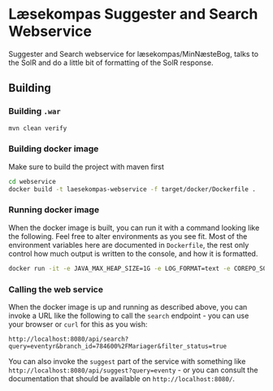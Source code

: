# Læsekompas Suggester and Search Webservice

Suggester and Search webservice for læsekompas/MinNæsteBog, talks to the SolR and do a little bit of formatting of the SolR response.

## Building

### Building `.war`

```bash
mvn clean verify
```

### Building docker image

Make sure to build the project with maven first

```bash
cd webservice
docker build -t laesekompas-webservice -f target/docker/Dockerfile .
```

### Running docker image

When the docker image is built, you can run it with a command looking like the following. Feel free to alter environments as you see fit.
Most of the environment variables here are documented in ```Dockerfile```, the rest only control how much output is
written to the console, and how it is formatted.

```bash
docker run -it -e JAVA_MAX_HEAP_SIZE=1G -e LOG_FORMAT=text -e COREPO_SOLR_URL=http://cisterne.solr.dbc.dk:8983/ -e LAESEKOMPAS_SOLR_URL=http://laesekompas-solr-service.os-externals-staging.svc.cloud.dbc.dk:8983 -e SOLR_APPID=laesekompas-solr-appId  -e LOG_LEVEL=debug -p 8080:8080 laesekompas-webservice
```

### Calling the web service

When the docker image is up and running as described above, you can invoke a URL like the following to call
the ```search``` endpoint - you can use your browser or ```curl``` for this as you wish:

```
http://localhost:8080/api/search?query=eventyr&branch_id=784600%2FMariager&filter_status=true
```

You can also invoke the ```suggest``` part of the service with something like ```http://localhost:8080/api/suggest?query=eventy``` - or
you can consult the documentation that should be available on ```http://localhost:8080/```.